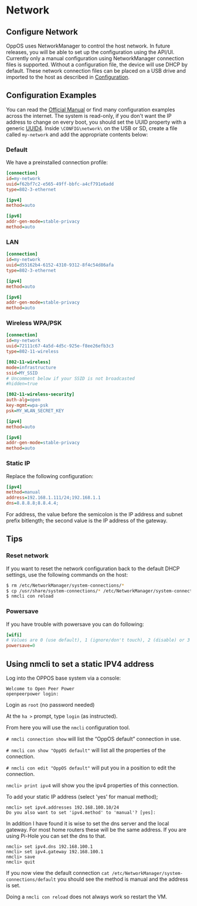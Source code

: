 # Network

## Configure Network
OppOS uses NetworkManager to control the host network. In future releases, you will be able to set up the configuration using the API/UI. Currently only a manual configuration using NetworkManager connection files is supported. Without a configuration file, the device will use DHCP by default. These network connection files can be placed on a USB drive and imported to the host as described in [Configuration][configuration-usb].

## Configuration Examples

You can read the [Official Manual][keyfile] or find many configuration examples across the internet. The system is read-only, if you don't want the IP address to change on every boot, you should set the UUID property with a generic [UUID4][uuid]. Inside `\CONFIG\network\` on the USB or SD, create a file called `my-network` and add the appropriate contents below:

### Default

We have a preinstalled connection profile:

```ini
[connection]
id=my-network
uuid=f62bf7c2-e565-49ff-bbfc-a4cf791e6add
type=802-3-ethernet

[ipv4]
method=auto

[ipv6]
addr-gen-mode=stable-privacy
method=auto
```

### LAN

```ini
[connection]
id=my-network
uuid=d55162b4-6152-4310-9312-8f4c54d86afa
type=802-3-ethernet

[ipv4]
method=auto

[ipv6]
addr-gen-mode=stable-privacy
method=auto
```

### Wireless WPA/PSK

```ini
[connection]
id=my-network
uuid=72111c67-4a5d-4d5c-925e-f8ee26efb3c3
type=802-11-wireless

[802-11-wireless]
mode=infrastructure
ssid=MY_SSID
# Uncomment below if your SSID is not broadcasted
#hidden=true

[802-11-wireless-security]
auth-alg=open
key-mgmt=wpa-psk
psk=MY_WLAN_SECRET_KEY

[ipv4]
method=auto

[ipv6]
addr-gen-mode=stable-privacy
method=auto
```

### Static IP

Replace the following configuration:

```ini
[ipv4]
method=manual
address=192.168.1.111/24;192.168.1.1
dns=8.8.8.8;8.8.4.4;
```
For address, the value before the semicolon is the IP address and subnet prefix bitlength; the second value is the IP address of the gateway.

## Tips

### Reset network

If you want to reset the network configuration back to the default DHCP settings, use the following commands on the host:

```bash
$ rm /etc/NetworkManager/system-connections/*
$ cp /usr/share/system-connections/* /etc/NetworkManager/system-connections/
$ nmcli con reload
```

### Powersave

If you have trouble with powersave you can do following:

```ini
[wifi]
# Values are 0 (use default), 1 (ignore/don't touch), 2 (disable) or 3 (enable).
powersave=0
```
## Using nmcli to set a static IPV4 address

Log into the OPPOS base system via a console:

```
Welcome to Open Peer Power
openpeerpower login:
```
Login as `root` (no password needed)

At the `ha >` prompt, type `login` (as instructed).

From here you will use the `nmcli` configuration tool.

`# nmcli connection show` will list the “OppOS default” connection in use.

`# nmcli con show "OppOS default"` will list all the properties of the connection.

`# nmcli con edit "OppOS default"` will put you in a position to edit the connection.

`nmcli> print ipv4` will show you the ipv4 properties of this connection.

To add your static IP address (select 'yes' for manual method);
```
nmcli> set ipv4.addresses 192.168.100.10/24
Do you also want to set 'ipv4.method' to 'manual'? [yes]:
```
In addition I have found it is wise to set the dns server and the local gateway.  For most home routers these will be the same address.  If you are using Pi-Hole you can set the dns to that.
```
nmcli> set ipv4.dns 192.168.100.1
nmcli> set ipv4.gateway 192.168.100.1
nmcli> save
nmcli> quit
```

If you now view the default connection `cat /etc/NetworkManager/system-connections/default` you should see the method is manual and the address is set.

Doing a `nmcli con reload` does not always work so restart the VM.

[keyfile]: https://developer.gnome.org/NetworkManager/stable/nm-settings.html
[configuration-usb]: configuration.md
[uuid]: https://www.uuidgenerator.net/
